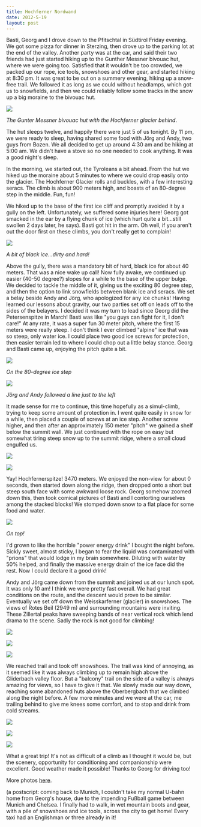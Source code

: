 ```yaml
---
title: Hochferner Nordwand
date: 2012-5-19
layout: post
---
```


Basti, Georg and I drove down to the Pfitschtal in Südtirol Friday evening.
We got some pizza for dinner in Sterzing, then drove up to the parking
lot at the end of the valley. Another party was at the car, and said their
two friends had just started hiking up to the Gunther Messner bivouac hut,
where we were going too. Satisfied that it wouldn't be too crowded, we
packed up our rope, ice tools, snowshoes and other gear, and started hiking
at 8:30 pm. It was great to be out on a summery evening, hiking up a snow-free
trail. We followed it as long as we could without headlamps, which got
us to snowfields, and then we could reliably follow some tracks in the
snow up a big moraine to the bivouac hut.
  
  
[![](http://farm8.static.flickr.com/7072/7236145624_dc27949543_b.jpg)](http://www.flickr.com/photos/ripsawridge/7236145624/)
  
_The Gunter Messner bivouac hut with the Hochferner glacier behind_.
  
  
The hut sleeps twelve, and happily there were just 5 of us tonight. By
11 pm, we were ready to sleep, having shared some food with Jörg and Andy,
two guys from Bozen. We all decided to get up around 4:30 am and be hiking
at 5:00 am. We didn't have a stove so no one needed to cook anything. It
was a good night's sleep.
  
  
In the morning, we started out, the Tyroleans a bit ahead. From the hut
we hiked up the moraine about 5 minutes to where we could drop easily onto
the glacier. The Hochferner Glacier rolls and buckles, with a few interesting
seracs. The climb is about 900 meters high, and boasts of an 80-degree
step in the middle. Fun, fun!
  
  
We hiked up to the base of the first ice cliff and promptly avoided it
by a gully on the left. Unfortunately, we suffered some injuries here!
Georg got smacked in the ear by a flying chunk of ice (which hurt quite
a bit...still swollen 2 days later, he says). Basti got hit in the arm.
Oh well, if you aren't out the door first on these climbs, you don't really
get to complain!
  
  
[![](http://farm6.static.flickr.com/5194/7236153256_0517c54bcd_b.jpg)](http://www.flickr.com/photos/ripsawridge/7236153256/)
  
_A bit of black ice...dirty and hard!_
  
  
Above the gully, there was a mandatory bit of hard, black ice for about
40 meters. That was a nice wake up call! Now fully awake, we continued
up easier (40-50 degree?) slopes for a while to the base of the upper bulge.
We decided to tackle the middle of it, giving us the exciting 80 degree
step, and then the option to link snowfields between blank ice and seracs.
We set a belay beside Andy and Jörg, who apologized for any ice chunks!
Having learned our lessons about gravity, our two parties set off on leads
off to the sides of the belayers. I decided it was my turn to lead since
Georg did the Petersenspitze in March! Basti was like "you guys can fight
for it, I don't care!" At any rate, it was a super fun 30 meter pitch,
where the first 15 meters were really steep. I don't think I ever climbed
"alpine" ice that was so steep, only water ice. I could place two good
ice screws for protection, then easier terrain led to where I could chop
out a little belay stance. Georg and Basti came up, enjoying the pitch
quite a bit.
  
  
[![](http://farm8.static.flickr.com/7103/7236179976_81b9a0eb18_b.jpg)](http://www.flickr.com/photos/ripsawridge/7236179976/)
  
_On the 80-degree ice step_
  
  
[![](http://farm8.static.flickr.com/7215/7236189306_c438c6e007_b.jpg)](http://www.flickr.com/photos/ripsawridge/7236189306/)
  
_Jörg and Andy followed a line just to the left_
  
  
It made sense for me to continue, this time hopefully as a simul-climb,
trying to keep some amount of protection in. I went quite easily in snow
for a while, then placed a couple of screws at an ice step. Another screw
higher, and then after an approximately 150 meter "pitch" we gained a shelf
below the summit wall. We just continued with the rope on easy but somewhat
tiring steep snow up to the summit ridge, where a small cloud engulfed
us.
  
  
[![](http://farm8.static.flickr.com/7101/7236198586_34d14f86df_b.jpg)](http://www.flickr.com/photos/ripsawridge/7236198586/)
  
[![](http://farm8.static.flickr.com/7072/7236212458_b6d4cb5d2d_b.jpg)](http://www.flickr.com/photos/ripsawridge/7236212458/)
  
  
Yay! Hochfernerspitze! 3470 meters. We enjoyed the non-view for about
0 seconds, then started down along the ridge, then dropped onto a short
but steep south face with some awkward loose rock. Georg somehow zoomed
down this, then took comical pictures of Basti and I contorting ourselves
among the stacked blocks! We stomped down snow to a flat place for some
food and water.
  
  
[![](http://farm9.static.flickr.com/8152/7236218606_48d314e8d1_b.jpg)](http://www.flickr.com/photos/ripsawridge/7236218606/)
  
_On top!_
  
  
I'd grown to like the horrible "power energy drink" I bought the night
before. Sickly sweet, almost sticky, I began to fear the liquid was contaminated
with "prions" that would lodge in my brain somewhere. Diluting with water
by 50% helped, and finally the massive energy drain of the ice face did
the rest. Now I could declare it a good drink!
  
  
Andy and Jörg came down from the summit and joined us at our lunch spot.
It was only 10 am! I think we were pretty fast overall. We had great conditions
on the route, and the descent would prove to be similar. Eventually we
set off down the Weisskarferner (glacier) in snowshoes. The views of Rotes
Beil (2949 m) and surrounding mountains were inviting. These Zillertal
peaks have sweeping bands of near vertical rock which lend drama to the
scene. Sadly the rock is not good for climbing!
  
  
[![](http://farm6.static.flickr.com/5343/7236223762_1a6105688e_b.jpg)](http://www.flickr.com/photos/ripsawridge/7236223762/)
  
[![](http://farm8.static.flickr.com/7239/7236235820_553d65d9e0_b.jpg)](http://www.flickr.com/photos/ripsawridge/7236235820/)
  
[![](http://farm9.static.flickr.com/8146/7236230008_73e503b3f1_b.jpg)](http://www.flickr.com/photos/ripsawridge/7236230008/)
  
  
We reached trail and took off snowshoes. The trail was kind of annoying,
as it seemed like it was always climbing up to remain high above the Gliderbach
valley floor. But a "balcony" trail on the side of a valley is always amazing
for views, so I have to give it that. We slowly made our way down, reaching
some abandoned huts above the Oberbergbach that we climbed along the night
before. A few more minutes and we were at the car, me trailing behind to
give me knees some comfort, and to stop and drink from cold streams.
  
  
[![](http://farm8.static.flickr.com/7080/7236239884_51cd0a9af8_b.jpg)](http://www.flickr.com/photos/ripsawridge/7236239884/)
  
[![](http://farm8.static.flickr.com/7240/7236247840_3aa5473a44_b.jpg)](http://www.flickr.com/photos/ripsawridge/7236247840/)
  
[![](http://farm8.static.flickr.com/7086/7236261442_c25d2ab88d_b.jpg)](http://www.flickr.com/photos/ripsawridge/7236261442/)
  
  
What a great trip! It's not as difficult of a climb as I thought it would
be, but the scenery, opportunity for conditioning and companionship were
excellent. Good weather made it possible! Thanks to Georg for driving too!
  
  
More photos [here](http://www.flickr.com/photos/ripsawridge/sets/72157629818782212/).
  
  
(a postscript: coming back to Munich, I couldn't take my normal U-bahn
home from Georg's house, due to the impending Fußball game between Munich
and Chelsea. I finally had to walk, in wet mountain boots and gear, with
a pile of snowshoes and ice tools, across the city to get home! Every taxi
had an Englishman or three already in it!
